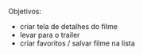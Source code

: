 Objetivos:
- criar tela de detalhes do filme
- levar para o trailer
- criar favoritos / salvar filme na lista